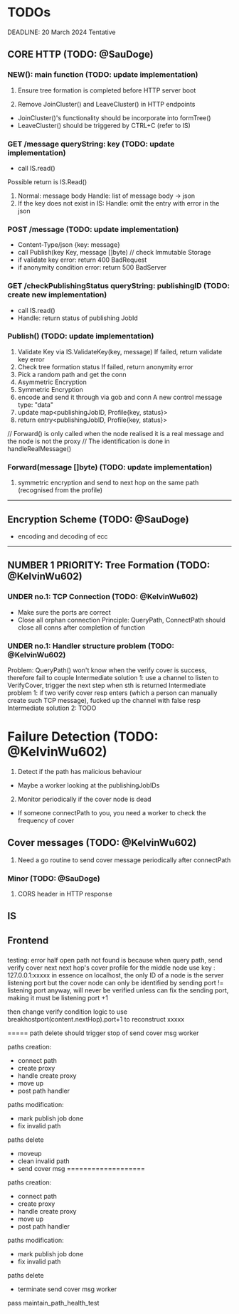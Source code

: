 # TODOs

DEADLINE: 20 March 2024 Tentative

## CORE HTTP (TODO: @SauDoge)
### NEW(): main function (TODO: update implementation)
1. Ensure tree formation is completed before HTTP server boot

2. Remove JoinCluster() and LeaveCluster() in HTTP endpoints
- JoinCluster()'s functionality should be incorporate into formTree()
- LeaveCluster() should be triggered by CTRL+C
(refer to IS)

### GET /message queryString: key (TODO: update implementation)
- call IS.read()

Possible return is IS.Read()
1. Normal: message body
Handle: list of message body -> json
2. If the key does not exist in IS:
Handle: omit the entry with error in the json

### POST /message (TODO: update implementation)
- Content-Type/json {key: message}
- call Publish(key Key, message []byte) // check Immutable Storage
- if validate key error: return 400 BadRequest
- if anonymity condition error: return 500 BadServer

### GET /checkPublishingStatus queryString: publishingID (TODO: create new implementation)
- call IS.read()
- Handle: return status of publishing JobId

### Publish() (TODO: update implementation)
1. Validate Key via IS.ValidateKey(key, message)
  If failed, return validate key error
2. Check tree formation status
  If failed, return anonymity error
3. Pick a random path and get the conn
4. Asymmetric Encryption
5. Symmetric Encryption
6. encode and send it through via gob and conn
A new control message type: "data"
7. update map<publishingJobID, Profile{key, status}>
8. return entry<publishingJobID, Profile{key, status}>


// Forward() is only called when the node realised it is a real message and the node is not the proxy
// The identification is done in handleRealMessage()
### Forward(message []byte) (TODO: update implementation)
1. symmetric encryption and send to next hop on the same path (recognised from the profile)

--------------------------------------------
## Encryption Scheme (TODO: @SauDoge)
- encoding and decoding of ecc

----------------------------------------------
## NUMBER 1 PRIORITY: Tree Formation (TODO: @KelvinWu602)

### UNDER no.1: TCP Connection (TODO: @KelvinWu602)
- Make sure the ports are correct
- Close all orphan connection
  Principle: QueryPath, ConnectPath should close all conns after completion of function

### UNDER no.1: Handler structure problem (TODO: @KelvinWu602)
Problem: QueryPath() won't know when the verify cover is success, therefore fail to couple 
Intermediate solution 1: use a channel to listen to VerifyCover, trigger the next step when sth is returned
Intermediate problem 1: if two verify cover resp enters (which a person can manually create such TCP message), fucked up the channel with false resp
Intermediate solution 2: TODO

# Failure Detection (TODO: @KelvinWu602)
1. Detect if the path has malicious behaviour
- Maybe a worker looking at the publishingJobIDs
2. Monitor periodically if the cover node is dead
- If someone connectPath to you, you need a worker to check the frequency of cover

## Cover messages (TODO: @KelvinWu602)
1. Need a go routine to send cover message periodically after connectPath

### Minor (TODO: @SauDoge)
1. CORS header in HTTP response 

## IS

## Frontend 
### 


testing: error half open path not found is because
when query path, send verify cover
next next hop's cover profile for the middle node use key : 127.0.0.1:xxxxx 
in essence on localhost, the only ID of a node is the server listening port
but the cover node can only be identified by sending port != listening port anyway, will never be verified
unless can fix the sending port, making it must be listening port +1

then change verify condition logic to use breakhostport(content.nextHop).port+1 to reconstruct xxxxx



=====
path delete should trigger stop of send cover msg worker

paths creation:
- connect path
- create proxy
- handle create proxy
- move up
- post path handler

paths modification:
- mark publish job done
- fix invalid path

paths delete
- moveup
- clean invalid path
- send cover msg
===================

paths creation:
- connect path
- create proxy
- handle create proxy
- move up
- post path handler

paths modification:
- mark publish job done
- fix invalid path

paths delete
- terminate send cover msg worker

pass maintain_path_health_test
